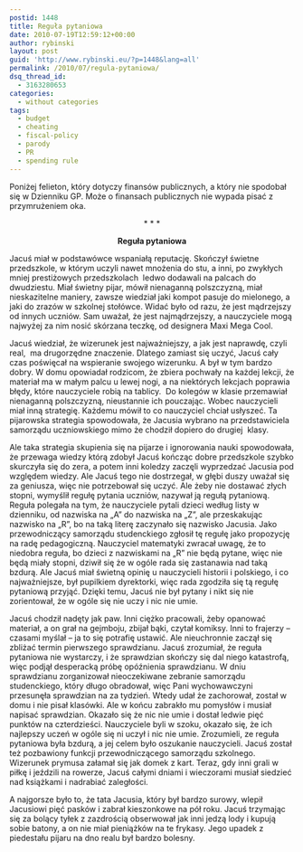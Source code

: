 ```yaml
---
postid: 1448
title: Reguła pytaniowa
date: 2010-07-19T12:59:12+00:00
author: rybinski
layout: post
guid: 'http://www.rybinski.eu/?p=1448&lang=all'
permalink: /2010/07/regula-pytaniowa/
dsq_thread_id:
  - 3163280653
categories:
  - without categories
tags:
  - budget
  - cheating
  - fiscal-policy
  - parody
  - PR
  - spending rule
---
```

Poniżej felieton, który dotyczy finansów publicznych, a który nie spodobał się w Dzienniku GP. Może o finansach publicznych nie wypada pisać z przymrużeniem oka.

<p style="text-align: center;">
  * * *
</p>

<p style="text-align: center;">
  <strong>Reguła pytaniowa</strong>
</p>

Jacuś miał w podstawówce wspaniałą reputację. Skończył świetne przedszkole, w którym uczyli nawet mnożenia do stu, a inni, po zwykłych mniej prestiżowych przedszkolach  ledwo dodawali na palcach do dwudziestu. Miał świetny pijar, mówił nienaganną polszczyzną, miał nieskazitelne maniery, zawsze wiedział jaki kompot pasuje do mielonego, a jaki do zrazów w szkolnej stołówce. Widać było od razu, że jest mądrzejszy od innych uczniów. Sam uważał, że jest najmądrzejszy, a nauczyciele mogą najwyżej za nim nosić skórzana teczkę, od designera Maxi Mega Cool.

Jacuś wiedział, że wizerunek jest najważniejszy, a jak jest naprawdę, czyli real,  ma drugorzędne znaczenie. Dlatego zamiast się uczyć, Jacuś cały czas poświęcał na wspieranie swojego wizerunku. A był w tym bardzo dobry. W domu opowiadał rodzicom, że zbiera pochwały na każdej lekcji, że materiał ma w małym palcu u lewej nogi, a na niektórych lekcjach poprawia błędy, które nauczyciele robią na tablicy.  Do kolegów w klasie przemawiał nienaganną polszczyzną, nieustannie ich pouczając. Wobec nauczycieli miał inną strategię. Każdemu mówił to co nauczyciel chciał usłyszeć. Ta pijarowska strategia spowodowała, że Jacusia wybrano na przedstawiciela samorządu uczniowskiego mimo że chodził dopiero do drugiej  klasy.

<!--more-->Ale taka strategia skupienia się na pijarze i ignorowania nauki spowodowała, że przewaga wiedzy którą zdobył Jacuś kończąc dobre przedszkole szybko skurczyła się do zera, a potem inni koledzy zaczęli wyprzedzać Jacusia pod względem wiedzy. Ale Jacuś tego nie dostrzegał, w głębi duszy uważał się za geniusza, więc nie potrzebował się uczyć. Ale żeby nie dostawać złych stopni, wymyślił regułę pytania uczniów, nazywał ją regułą pytaniową. Reguła polegała na tym, że nauczyciele pytali dzieci według listy w dzienniku, od nazwiska na „A” do nazwiska na „Z”, ale przeskakując nazwisko na „R”, bo na taką literę zaczynało się nazwisko Jacusia. Jako przewodniczący samorządu studenckiego zgłosił tę regułę jako propozycję na radę pedagogiczną. Nauczyciel matematyki zwracał uwagę, że to niedobra reguła, bo dzieci z nazwiskami na „R” nie będą pytane, więc nie będą miały stopni, dziwił się że w ogóle rada się zastanawia nad taką bzdurą. Ale Jacuś miał świetną opinię u nauczycieli historii i polskiego, i co najważniejsze, był pupilkiem dyrektorki, więc rada zgodziła się tą regułę pytaniową przyjąć. Dzięki temu, Jacuś nie był pytany i nikt się nie zorientował, że w ogóle się nie uczy i nic nie umie.

Jacuś chodził nadęty jak paw. Inni ciężko pracowali, żeby opanować materiał, a on grał na gejmboju, zbijał bąki, czytał komiksy. Inni to frajerzy – czasami myślał – ja to się potrafię ustawić. Ale nieuchronnie zaczął się zbliżać termin pierwszego sprawdzianu. Jacuś zrozumiał, że reguła pytaniowa nie wystarczy, i że sprawdzian skończy się dal niego katastrofą, więc podjął desperacką próbę opóźnienia sprawdzianu. W dniu sprawdzianu zorganizował nieoczekiwane zebranie samorządu studenckiego, który długo obradował, więc Pani wychowawczyni przesunęła sprawdzian na za tydzień. Wtedy udał że zachorował, został w domu i nie pisał klasówki. Ale w końcu zabrakło mu pomysłów i musiał napisać sprawdzian. Okazało się że nic nie umie i dostał ledwie pięć punktów na czterdzieści. Nauczyciele byli w szoku, okazało się, że ich najlepszy uczeń w ogóle się ni uczył i nic nie umie. Zrozumieli, ze reguła pytaniowa była bzdurą, a jej celem było oszukanie nauczycieli. Jacuś został też pozbawiony funkcji przewodniczącego samorządu szkolnego. Wizerunek prymusa załamał się jak domek z kart. Teraz, gdy inni grali w piłkę i jeździli na rowerze, Jacuś całymi dniami i wieczorami musiał siedzieć nad książkami i nadrabiać zaległości.

A najgorsze było to, że tata Jacusia, który był bardzo surowy, wlepił Jacusiowi pięć pasków i zabrał kieszonkowe na pół roku. Jacuś trzymając się za bolący tyłek z zazdrością obserwował jak inni jedzą lody i kupują sobie batony, a on nie miał pieniążków na te frykasy. Jego upadek z piedestału pijaru na dno realu był bardzo bolesny.
